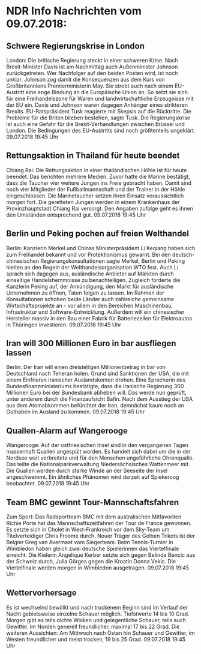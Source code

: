 # NDR Info Nachrichten vom 09.07.2018:


## Schwere Regierungskrise in London
London:	Die britische Regierung steckt in einer schweren Krise. Nach Brexit-Minister Davis ist am Nachmittag auch Außenminister Johnson zurückgetreten. Wer Nachfolger auf den beiden Posten wird, ist noch unklar. Johnson zog damit die Konsequenzen aus dem Kurs von Großbritanniens Premierministerin May. Sie strebt auch nach einem EU-Austritt eine enge Bindung an die Europäische Union an. So setzt sie sich für eine Freihandelszone für Waren und landwirtschaftliche Erzeugnisse mit der EU ein. Davis und Johnson waren dagegen Anhänger eines strikteren Brexits. EU-Ratspräsident Tusk reagierte mit Skepsis auf die Rücktritte. Die Probleme für die Briten blieben bestehen, sagte Tusk. Die Regierungskrise ist auch eine Gefahr für die Brexit-Verhandlungen zwischen Brüssel und London. Die Bedingungen des EU-Austritts sind noch größtenteils ungeklärt. 09.07.2018 19:45 Uhr 

## Rettungsaktion in Thailand für heute beendet
Chiang Rai: Die Rettungsaktion in einer thailändischen Höhle ist für heute beendet. Das berichten mehrere Medien. Zuvor hatte die Marine bestätigt, dass die Taucher vier weitere Jungen ins Freie gebracht haben. Damit sind noch vier Mitglieder der Fußballmannschaft und der Trainer in der Höhle eingeschlossen. Die Marinetaucher setzen ihren Einsatz voraussichtlich morgen fort. Die geretteten Jungen werden in einem Krankenhaus der Provinzhauptstadt Chiang Rai versorgt. Den Angaben zufolge geht es ihnen den Umständen entsprechend gut. 09.07.2018 19:45 Uhr 

## Berlin und Peking pochen auf freien Welthandel
Berlin: Kanzlerin Merkel und Chinas Ministerpräsident Li Keqiang haben sich zum Freihandel bekannt und vor Protektionismus gewarnt. Bei den deutsch-chinesischen Regierungskonsultationen sagte Merkel, Berlin und Peking hielten an den Regeln der Welthandelsorganisation WTO fest. Auch Li sprach sich dagegen aus, ausländische Anbieter auf Märkten durch einseitige Handelshemmnisse zu benachteiligen. Zugleich forderte die Kanzlerin Peking auf, der Ankündigung, den Markt für ausländische Unternehmen zu öffnen, Taten folgen zu lassen. Im Rahmen der Konsultationen schoben beide Länder auch zahlreiche gemeinsame Wirtschaftsprojekte an - vor allem in den Bereichen Maschinenbau, Infrastruktur und Software-Entwicklung. Außerdem will ein chinesischer Hersteller massiv in den Bau einer Fabrik für Batteriezellen für Elektroautos in Thüringen investieren. 09.07.2018 19:45 Uhr 

## Iran will 300 Millionen Euro in bar ausfliegen lassen
Berlin: Der Iran will einen dreistelligen Millionenbetrag in bar von Deutschland nach Teheran holen. Grund sind Sanktionen der USA, die mit einem Einfrieren iranischer Auslandskonten drohen. Eine Sprecherin des Bundesfinanzministeriums bestätigte, dass die iranische Regierung 300 Millionen Euro bei der Bundesbank abheben will. Das werde nun geprüft, unter anderem durch die Finanzaufsicht Bafin. Nach dem Ausstieg der USA aus dem Atomabkommen befürchtet der Iran, demnächst kaum noch an Guthaben im Ausland zu kommen. 09.07.2018 19:45 Uhr 

## Quallen-Alarm auf Wangerooge
Wangerooge: Auf der ostfriesischen Insel sind in den vergangenen Tagen massenhaft Quallen angespült worden. Es handelt sich dabei um die in der Nordsee weit verbreitete und für den Menschen ungefährliche Ohrenqualle. Das teilte die Nationalparkverwaltung Niedersächsisches Wattenmeer mit. Die Quallen werden durch starke Winde an der Seeseite der Insel angeschwemmt. Ein ähnliches Phänomen wird derzeit auf Spiekeroog beobachtet. 09.07.2018 19:45 Uhr 

## Team BMC gewinnt Tour-Mannschaftsfahren
Zum Sport:	Das Radsportteam BMC mit dem australischen Mitfavoriten Richie Porte hat das Mannschaftszeitfahren der Tour de France gewonnen. Es setzte sich in Cholet in West-Frankreich vor dem Sky-Team um Titelverteidiger Chris Froome durch. Neuer Träger des Gelben Trikots ist der Belgier Greg van Avermaet vom Siegerteam. Beim Tennis-Turnier in Wimbledon haben gleich zwei deutsche Spielerinnen das Viertelfinale erreicht. Die Kielerin Angelique Kerber setzte sich gegen Belinda Bencic aus der Schweiz durch, Julia Görges gegen die Kroatin Donna Vekic. Die Viertelfinale werden morgen in Wimbledon ausgetragen. 09.07.2018 19:45 Uhr 

## Wettervorhersage
Es ist wechselnd bewölkt und nach trockenem Beginn sind im Verlauf der Nacht gebietsweise einzelne Schauer möglich. Tiefstwerte 14 bis 10 Grad. Morgen gibt es teils dichte Wolken und gelegentliche Schauer, teils auch Gewitter. Im Norden generell freundlicher, maximal 17 bis 22 Grad. Die weiteren Aussichten: Am Mittwoch nach Osten hin Schauer und Gewitter, im Westen freundlicher und meist trocken, 19 bis 25 Grad. 09.07.2018 19:45 Uhr 
